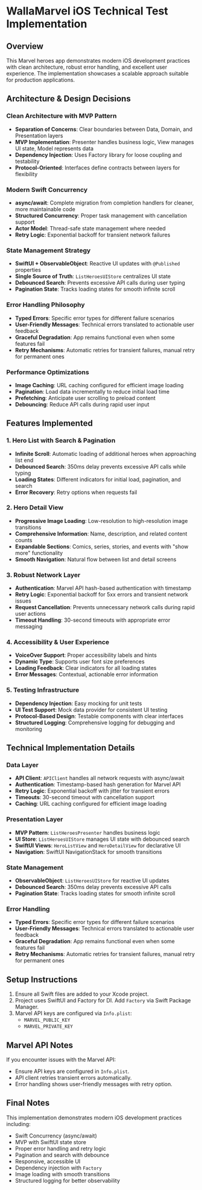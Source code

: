 # WallaMarvel iOS Technical Test Implementation

## Overview

This Marvel heroes app demonstrates modern iOS development practices with clean architecture, robust error handling, and excellent user experience. The implementation showcases a scalable approach suitable for production applications.

## Architecture & Design Decisions

### Clean Architecture with MVP Pattern
- **Separation of Concerns**: Clear boundaries between Data, Domain, and Presentation layers
- **MVP Implementation**: Presenter handles business logic, View manages UI state, Model represents data
- **Dependency Injection**: Uses Factory library for loose coupling and testability
- **Protocol-Oriented**: Interfaces define contracts between layers for flexibility

### Modern Swift Concurrency
- **async/await**: Complete migration from completion handlers for cleaner, more maintainable code
- **Structured Concurrency**: Proper task management with cancellation support
- **Actor Model**: Thread-safe state management where needed
- **Retry Logic**: Exponential backoff for transient network failures

### State Management Strategy
- **SwiftUI + ObservableObject**: Reactive UI updates with `@Published` properties
- **Single Source of Truth**: `ListHeroesUIStore` centralizes UI state
- **Debounced Search**: Prevents excessive API calls during user typing
- **Pagination State**: Tracks loading states for smooth infinite scroll

### Error Handling Philosophy
- **Typed Errors**: Specific error types for different failure scenarios
- **User-Friendly Messages**: Technical errors translated to actionable user feedback
- **Graceful Degradation**: App remains functional even when some features fail
- **Retry Mechanisms**: Automatic retries for transient failures, manual retry for permanent ones

### Performance Optimizations
- **Image Caching**: URL caching configured for efficient image loading
- **Pagination**: Load data incrementally to reduce initial load time
- **Prefetching**: Anticipate user scrolling to preload content
- **Debouncing**: Reduce API calls during rapid user input

## Features Implemented

### 1. Hero List with Search & Pagination
- **Infinite Scroll**: Automatic loading of additional heroes when approaching list end
- **Debounced Search**: 350ms delay prevents excessive API calls while typing
- **Loading States**: Different indicators for initial load, pagination, and search
- **Error Recovery**: Retry options when requests fail

### 2. Hero Detail View
- **Progressive Image Loading**: Low-resolution to high-resolution image transitions
- **Comprehensive Information**: Name, description, and related content counts
- **Expandable Sections**: Comics, series, stories, and events with "show more" functionality
- **Smooth Navigation**: Natural flow between list and detail screens

### 3. Robust Network Layer
- **Authentication**: Marvel API hash-based authentication with timestamp
- **Retry Logic**: Exponential backoff for 5xx errors and transient network issues
- **Request Cancellation**: Prevents unnecessary network calls during rapid user actions
- **Timeout Handling**: 30-second timeouts with appropriate error messaging

### 4. Accessibility & User Experience
- **VoiceOver Support**: Proper accessibility labels and hints
- **Dynamic Type**: Supports user font size preferences
- **Loading Feedback**: Clear indicators for all loading states
- **Error Messages**: Contextual, actionable error information

### 5. Testing Infrastructure
- **Dependency Injection**: Easy mocking for unit tests
- **UI Test Support**: Mock data provider for consistent UI testing
- **Protocol-Based Design**: Testable components with clear interfaces
- **Structured Logging**: Comprehensive logging for debugging and monitoring

## Technical Implementation Details

### Data Layer
- **API Client**: `APIClient` handles all network requests with async/await
- **Authentication**: Timestamp-based hash generation for Marvel API
- **Retry Logic**: Exponential backoff with jitter for transient errors
- **Timeouts**: 30-second timeout with cancellation support
- **Caching**: URL caching configured for efficient image loading

### Presentation Layer
- **MVP Pattern**: `ListHeroesPresenter` handles business logic
- **UI Store**: `ListHeroesUIStore` manages UI state with debounced search
- **SwiftUI Views**: `HeroListView` and `HeroDetailView` for declarative UI
- **Navigation**: SwiftUI NavigationStack for smooth transitions

### State Management
- **ObservableObject**: `ListHeroesUIStore` for reactive UI updates
- **Debounced Search**: 350ms delay prevents excessive API calls
- **Pagination State**: Tracks loading states for smooth infinite scroll

### Error Handling
- **Typed Errors**: Specific error types for different failure scenarios
- **User-Friendly Messages**: Technical errors translated to actionable user feedback
- **Graceful Degradation**: App remains functional even when some features fail
- **Retry Mechanisms**: Automatic retries for transient failures, manual retry for permanent ones

## Setup Instructions

1. Ensure all Swift files are added to your Xcode project.
2. Project uses SwiftUI and Factory for DI. Add `Factory` via Swift Package Manager.
3. Marvel API keys are configured via `Info.plist`:
   - `MARVEL_PUBLIC_KEY`
   - `MARVEL_PRIVATE_KEY`

## Marvel API Notes

If you encounter issues with the Marvel API:
- Ensure API keys are configured in `Info.plist`.
- API client retries transient errors automatically.
- Error handling shows user-friendly messages with retry option.

## Final Notes

This implementation demonstrates modern iOS development practices including:
- Swift Concurrency (async/await)
- MVP with SwiftUI state store
- Proper error handling and retry logic
- Pagination and search with debounce
- Responsive, accessible UI
- Dependency injection with `Factory`
- Image loading with smooth transitions
- Structured logging for better observability
